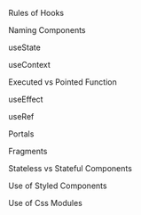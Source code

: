 Rules of Hooks

Naming Components

useState

useContext

Executed vs Pointed Function

useEffect

useRef

Portals

Fragments

Stateless vs Stateful Components

Use of Styled Components

Use of Css Modules

